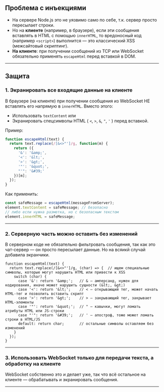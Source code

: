 ## Проблема с инъекциями


* На сервере Node.js это не уязвимо само по себе, т.к. сервер просто пересылает строки.
* Но на **клиенте** (например, в браузере), если эти сообщения вставлять в HTML с помощью `innerHTML`, то вредоносный код (например `<script>`) выполнится — это классический XSS (межсайтовый скриптинг).
* **На клиенте**: при получении сообщений из TCP или WebSocket обязательно применять `escapeHtml` перед вставкой в DOM.

---

## Защита

### 1. Экранировать все входящие данные **на клиенте**

В браузере (на клиенте) при получении сообщения из WebSocket НЕ вставлять его напрямую в `innerHTML`. Вместо этого:

* Использовать `textContent` или
* Экранировать спецсимволы HTML ( `<`, `>`, `&`, `"`, `'` ) перед вставкой.

Пример:

```js
function escapeHtml(text) {
  return text.replace(/[&<>"']/g, function(m) {
    return ({
      '&': '&amp;',
      '<': '&lt;',
      '>': '&gt;',
      '"': '&quot;',
      "'": '&#39;'
    })[m];
  });
}
```

Как применить:

```js
const safeMessage = escapeHtml(messageFromServer);
element.textContent = safeMessage; // безопасно
// либо если нужна разметка, но с безопасным текстом
element.innerHTML = safeMessage;
```

---

### 2. Серверную часть можно оставить без изменений

В серверном коде не обязательно фильтровать сообщения, так как это чат-сервер — он просто пересылает данные. Но на всяикй случай добавила экранчики.

```
function escapeHtml(text) {
  return text.replace(/[&<>"']/g, (char) => {  // ищем специальные символы, которые могут нарушить HTML или привести к XSS
    switch (char) {
      case '&': return '&amp;';   // & — амперсанд, нужен для кодирования, иначе может нарушить сущности (&lt;, &gt;)
      case '<': return '&lt;';    // < — открывающий тег, может начать HTML-тег и позволить вставить скрипт
      case '>': return '&gt;';    // > — закрывающий тег, закрывает HTML-элементы
      case '"': return '&quot;';  // " — кавычки, могут ломать атрибуты HTML или JS-строки
      case "'": return '&#39;';   // ' — апостроф, тоже может ломать строки в HTML/JS
      default: return char;       // остальные символы оставляем без изменений
    }
  });
}
```

---

### 3. Использовать WebSocket только для передачи текста, а обработку на клиенте

WebSocket собственно это и делает уже, так что всё остальное на клиенте — обрабатывать и экранировать сообщения.

---
